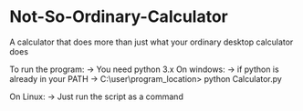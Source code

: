 # Not-So-Ordinary-Calculator
<p>
A calculator that does more than just what your ordinary desktop calculator does
</p>
  To run the program:
  -> You need python 3.x
  On windows:
  -> if python is already in your PATH
  -> C:\user\program_location> python Calculator.py
  
  On Linux:
  -> Just run the script as a command
